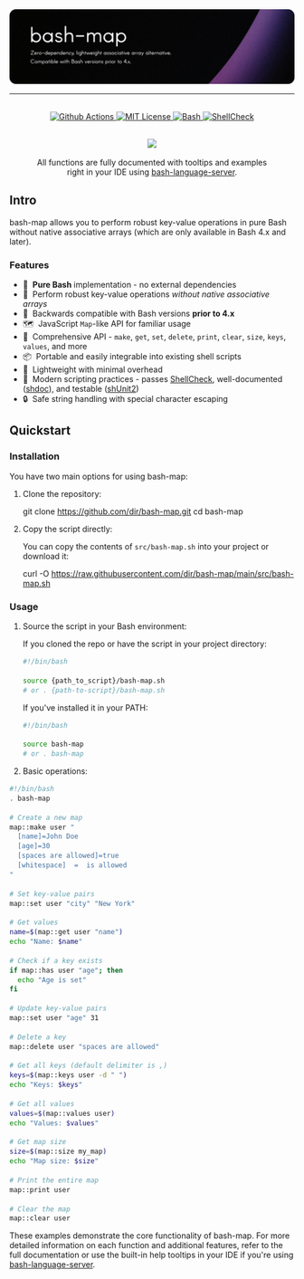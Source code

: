 <div align="center">
  <picture>
    <source media="(prefers-color-scheme: dark)" srcset=".github/readme.png" />
    <img alt="bash-map" src=".github/readme.png" />
  </picture>
  <hr />
  <br />
  <a href="https://github.com/dir/bash-map/actions">
    <img alt="Github Actions" src="https://github.com/dir/bash-map/actions/workflows/shell-ci.yaml/badge.svg?branch=main&event=push">
  </a>
  <a href="https://github.com/dir/bash-map/blob/main/LICENSE.md">
    <img alt="MIT License" src="https://img.shields.io/badge/license-MIT-red.svg" />
  </a>
  <a href="https://www.gnu.org/software/bash">
    <img alt="Bash" src="https://img.shields.io/badge/Bash-4EAA25?logo=gnubash&logoColor=fff">
  </a>
  <a href="https://www.shellcheck.net">
    <img alt="ShellCheck" src="https://img.shields.io/badge/-%23AAABFF?label=ShellCheck&labelColor=white" />
  </a>
  <br />
  <br />
  <figure>
    <img src=".github/demo.gif" />
    <figcaption>
      <p align="center">
        All functions are fully documented with tooltips and examples right in your IDE using <a href="https://github.com/bash-lsp/bash-language-server">bash-language-server</a>.
      </p>
    </figcaption>
  </figure>
</div>

## Intro

bash-map allows you to perform robust key-value operations in pure Bash without native associative arrays (which are only available in Bash 4.x and later).

### Features

- 🐚&nbsp; **Pure Bash** implementation - no external dependencies
- 🔑&nbsp; Perform robust key-value operations _without native associative arrays_
- 🔁&nbsp; Backwards compatible with Bash versions **prior to 4.x**
- 🗺️&nbsp; JavaScript `Map`-like API for familiar usage
- 🧰&nbsp; Comprehensive API - `make`, `get`, `set`, `delete`, `print`, `clear`, `size`, `keys`, `values`, and more
- 📦&nbsp; Portable and easily integrable into existing shell scripts
- 🚀&nbsp; Lightweight with minimal overhead
- 🔧&nbsp; Modern scripting practices - passes [ShellCheck](https://www.shellcheck.net), well-documented ([shdoc](https://github.com/reconquest/shdoc)), and testable ([shUnit2](https://github.com/kward/shunit2))
- 🔒&nbsp; Safe string handling with special character escaping

## Quickstart

### Installation

You have two main options for using bash-map:

1. Clone the repository:

   git clone https://github.com/dir/bash-map.git
   cd bash-map

2. Copy the script directly:

   You can copy the contents of `src/bash-map.sh` into your project or download it:

   curl -O https://raw.githubusercontent.com/dir/bash-map/main/src/bash-map.sh

### Usage

1. Source the script in your Bash environment:

   If you cloned the repo or have the script in your project directory:
   ```bash
   #!/bin/bash

   source {path_to_script}/bash-map.sh
   # or . {path-to-script}/bash-map.sh
   ```

   If you've installed it in your PATH:
   ```bash
   #!/bin/bash

   source bash-map
   # or . bash-map
   ```

2. Basic operations:
  ```bash
  #!/bin/bash
  . bash-map

  # Create a new map
  map::make user "
    [name]=John Doe
    [age]=30
    [spaces are allowed]=true
    [whitespace]  =  is allowed
  "

  # Set key-value pairs
  map::set user "city" "New York"

  # Get values
  name=$(map::get user "name")
  echo "Name: $name"

  # Check if a key exists
  if map::has user "age"; then
    echo "Age is set"
  fi

  # Update key-value pairs
  map::set user "age" 31

  # Delete a key
  map::delete user "spaces are allowed"

  # Get all keys (default delimiter is ,)
  keys=$(map::keys user -d " ")
  echo "Keys: $keys"

  # Get all values
  values=$(map::values user)
  echo "Values: $values"

  # Get map size
  size=$(map::size my_map)
  echo "Map size: $size"

  # Print the entire map
  map::print user

  # Clear the map
  map::clear user
   ```

These examples demonstrate the core functionality of bash-map. For more detailed information on each function and additional features, refer to the full documentation or use the built-in help tooltips in your IDE if you're using [bash-language-server](https://github.com/bash-lsp/bash-language-server).

